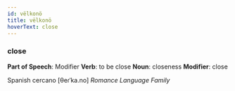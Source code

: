 ```yaml
---
id: vëlkonö
title: vëlkonö
hoverText: close
---
```


### close

**Part of Speech**: Modifier
**Verb**: to be close
**Noun**: closeness
**Modifier**: close

Spanish cercano [θeɾˈka.no]
*Romance Language Family*